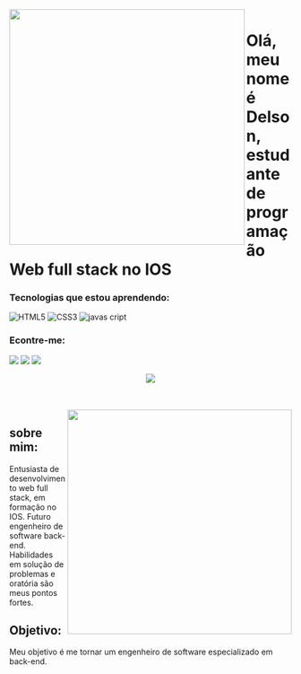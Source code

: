 <img align="left" src= "https://github.com/Delson16/Delson16/assets/146981737/3eafe799-9066-4b03-91f4-8834c882b08f" widht="370px" height="420px"> 

# Olá, meu nome é Delson, estudante de programação Web full stack no IOS

### Tecnologias que estou aprendendo: 

![HTML5](https://img.shields.io/badge/html5-%23E34F26.svg?style=for-the-badge&logo=html5&logoColor=white)
![CSS3](https://img.shields.io/badge/css3-%231572B6.svg?style=for-the-badge&logo=css3&logoColor=white)
![javas cript](https://img.shields.io/badge/JavaScript-323330?style=for-the-badge&logo=javascript&logoColor=F7DF1E) 

### Econtre-me:

<a href="https://www.instagram.com/delsonpilar/?igshid=OGQ5ZDc2ODk2ZA%3D%3D" target="_blank"><img src="https://img.shields.io/badge/-Instagram-%23E4405F?style=for-the-badge&logo=instagram&logoColor=white" target="_blank"></a>
<a href="https://www.linkedin.com/in/delson-dubal-pilar-2132a32b3/" target="_blank"><img src="https://img.shields.io/badge/-LinkedIn-%230077B5?style=for-the-badge&logo=linkedin&logoColor=white" target="_blank"></a> 
<a href="malito:dubalpilardelson@gmail.com">
<img src="https://img.shields.io/badge/Gmail-D14836?style=for-the-badge&logo=gmail&logoColor=white">
</a>
<div align="center"> 

  
 <a href="https://github.com/MarquinCss/github-readme-stats"><img align="center" src="https://github-readme-stats.vercel.app/api/top-langs/?username=Delson16&layout=compact&theme=dark&hide_border=true" /></a> 

</img>

</div>
<br> <br>

<img src="https://raw.githubusercontent.com/MicaelliMedeiros/micaellimedeiros/master/image/computer-illustration.png" min-width="400px" max-width="400px" width="400px" align="right">

## sobre mim:
<p align="left"> 
Entusiasta de desenvolvimento web full stack, em formação no IOS. Futuro engenheiro de software back-end. Habilidades em solução de problemas e oratória são meus pontos fortes.
</p>

## Objetivo:
<p align="left">
 Meu objetivo é me tornar um engenheiro de software especializado em back-end.
</p>












</img>
